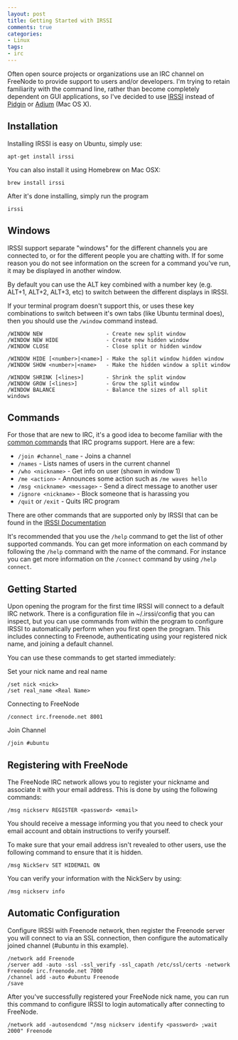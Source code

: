 ```yaml
---
layout: post
title: Getting Started with IRSSI
comments: true
categories:
- Linux
tags:
- irc
---
```


Often open source projects or organizations use an IRC channel on FreeNode to
provide support to users and/or developers. I'm trying to retain familiarity
with the command line, rather than become completely dependent on GUI
applications, so I've decided to use [IRSSI](https://irssi.org/) instead of
[Pidgin](https://www.pidgin.im/) or [Adium](https://adium.im/) (Mac OS X).
<!--more-->

## Installation

Installing IRSSI is easy on Ubuntu, simply use:

```shell
apt-get install irssi
```

You can also install it using Homebrew on Mac OSX:

```shell
brew install irssi
```

After it's done installing, simply run the program

```shell
irssi
```

## Windows

IRSSI support separate "windows" for the different channels you are connected
to, or for the different people you are chatting with. If for some reason you
do not see information on the screen for a command you've run, it may be
displayed in another window.

By default you can use the ALT key combined with a number key (e.g. ALT+1,
ALT+2, ALT+3, etc) to switch between the different displays in IRSSI.

If your terminal program doesn't support this, or uses these key combinations
to switch between it's own tabs (like Ubuntu terminal does), then you should
use the `/window` command instead.

```irc
/WINDOW NEW                    - Create new split window
/WINDOW NEW HIDE               - Create new hidden window
/WINDOW CLOSE                  - Close split or hidden window

/WINDOW HIDE [<number>|<name>] - Make the split window hidden window
/WINDOW SHOW <number>|<name>   - Make the hidden window a split window

/WINDOW SHRINK [<lines>]       - Shrink the split window
/WINDOW GROW [<lines>]         - Grow the split window
/WINDOW BALANCE                - Balance the sizes of all split windows
```

## Commands

For those that are new to IRC, it's a good idea to become familiar with
the [common commands](http://www.ircbeginner.com/ircinfo/ircc-commands.html)
that IRC programs support. Here are a few:

* `/join #channel_name` - Joins a channel
* `/names` - Lists names of users in the current channel
* `/who <nickname>` - Get info on user (shown in window 1)
* `/me <action>` - Announces some action such as `/me waves hello`
* `/msg <nickname> <message>` - Send a direct message to another user
* `/ignore <nickname>` - Block someone that is harassing you
* `/quit` or `/exit` - Quits IRC program

There are other commands that are supported only by IRSSI that can be found in
the [IRSSI Documentation](https://irssi.org/documentation/)

It's recommended that you use the `/help` command to get the list of other
supported commands. You can get more information on each command by following
the `/help` command with the name of the command. For instance you can get more
information on the `/connect` command by using `/help connect`.

## Getting Started

Upon opening the program for the first time IRSSI will connect to a default
IRC network. There is a configuration file in ~/.irssi/config that you can
inspect, but you can use commands from within the program to configure IRSSI to
automatically perform when you first open the program. This includes connecting
to Freenode, authenticating using your registered nick name, and joining a
default channel.

You can use these commands to get started immediately:

Set your nick name and real name

```irc
/set nick <nick>
/set real_name <Real Name>
```

Connecting to FreeNode

```irc
/connect irc.freenode.net 8001
```

Join Channel

```irc
/join #ubuntu
```

## Registering with FreeNode

The FreeNode IRC network allows you to register your nickname and associate
it with your email address. This is done by using the following commands:

```irc
/msg nickserv REGISTER <password> <email>
```

You should receive a message informing you that you need to check your email
account and obtain instructions to verify yourself.

To make sure that your email address isn't revealed to other users, use the
following command to ensure that it is hidden.

```irc
/msg NickServ SET HIDEMAIL ON
```

You can verify your information with the NickServ by using:

```irc
/msg nickserv info
```

## Automatic Configuration

Configure IRSSI with Freenode network, then register the Freenode server you
will connect to via an SSL connection, then configure the automatically joined
channel (#ubuntu in this example).

```irc
/network add Freenode
/server add -auto -ssl -ssl_verify -ssl_capath /etc/ssl/certs -network Freenode irc.freenode.net 7000
/channel add -auto #ubuntu Freenode
/save
```

After you've successfully registered your FreeNode nick name, you can run this
command to configure IRSSI to login automatically after connecting to FreeNode.

```irc
/network add -autosendcmd "/msg nickserv identify <password> ;wait 2000" Freenode
```
